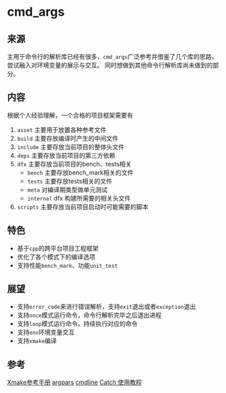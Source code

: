 # cmd_args

## 来源

主用于命令行的解析库已经有很多，`cmd_args`广泛参考并借鉴了几个库的思路，尝试融入对环境变量的展示与交互。
同时想做到其他命令行解析库尚未做到的部分。

## 内容

根据个人经验理解，一个合格的项目框架需要有

1. `asset` 主要用于放置各种参考文件
2. `build` 主要存放编译时产生的中间文件
3. `include` 主要存放当前项目的整体头文件
4. `deps` 主要存放当前项目的第三方依赖
5. `dfx`    主要存放当前项目的bench、tests相关
    - `bench` 主要存放bench_mark相关的文件
    - `tests` 主要存放tests相关的文件
    - `meta` 对编译期类型做单元测试
    - `internal` dfx 构建所需要的相关头文件
6.  `scripts` 主要存放当前项目启动时可能需要的脚本

## 特色

- 基于`cpp`的跨平台项目工程框架
- 优化了各个模式下的编译选项
- 支持性能`bench_mark`、功能`unit_test`

## 展望
- 支持`error_code`来进行错误解析，支持`exit`退出或者`exception`退出
- 支持`once`模式运行命令，命令行解析完毕之后退出进程
- 支持`loop`模式运行命令，持续执行对应的命令
- 支持`env`环境变量交互
- 支持`xmake`编译

## 参考

[Xmake参考手册](https://xmake.io/#/getting_started)
[argpars](https://github.com/0382/util/tree/main/cpp/argparse)
[cmdline](https://github.com/tanakh/cmdline)
[Catch 使用教程](https://github.com/catchorg/Catch2/blob/master/docs/tutorial.md)